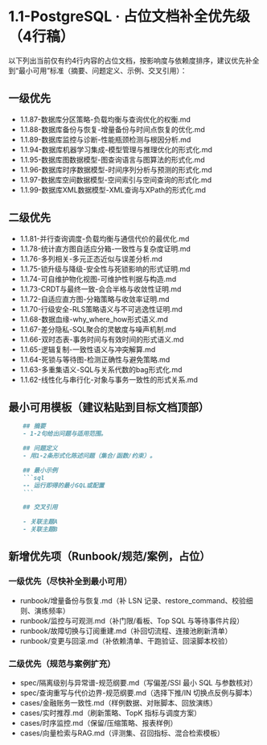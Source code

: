 # 1.1-PostgreSQL · 占位文档补全优先级（4行稿）

以下列出当前仅有约4行内容的占位文档，按影响度与依赖度排序，建议优先补全到“最小可用”标准（摘要、问题定义、示例、交叉引用）：

## 一级优先

- 1.1.87-数据库分区策略-负载均衡与查询优化的权衡.md
- 1.1.88-数据库备份与恢复-增量备份与时间点恢复的优化.md
- 1.1.89-数据库监控与诊断-性能瓶颈检测与根因分析.md
- 1.1.94-数据库机器学习集成-模型管理与推理优化的形式化.md
- 1.1.95-数据库图数据模型-图查询语言与图算法的形式化.md
- 1.1.96-数据库时序数据模型-时间序列分析与预测的形式化.md
- 1.1.97-数据库空间数据模型-空间索引与空间查询的形式化.md
- 1.1.99-数据库XML数据模型-XML查询与XPath的形式化.md

## 二级优先

- 1.1.81-并行查询调度-负载均衡与通信代价的最优化.md
- 1.1.78-统计直方图自适应分箱-一致性与复杂度证明.md
- 1.1.76-多列相关-多元正态近似与误差分析.md
- 1.1.75-锁升级与降级-安全性与死锁影响的形式证明.md
- 1.1.74-可自维护物化视图-可维护性判据与构造.md
- 1.1.73-CRDT与最终一致-会合半格与收敛性证明.md
- 1.1.72-自适应直方图-分箱策略与收敛率证明.md
- 1.1.70-行级安全-RLS策略语义与不可逃逸性证明.md
- 1.1.68-数据血缘-why_where_how形式语义.md
- 1.1.67-差分隐私-SQL聚合的灵敏度与噪声机制.md
- 1.1.66-双时态表-事务时间与有效时间的形式语义.md
- 1.1.65-逻辑复制-一致性语义与冲突解算.md
- 1.1.64-死锁与等待图-检测正确性与避免策略.md
- 1.1.63-多重集语义-SQL与关系代数的bag形式化.md
- 1.1.62-线性化与串行化-对象与事务一致性的形式关系.md

## 最小可用模板（建议粘贴到目标文档顶部）

```markdown
    ## 摘要
    - 1-2句给出问题与适用范围。

    ## 问题定义
    - 用1-2条形式化陈述问题（集合/函数/约束）。

    ## 最小示例
    ```sql
    -- 运行即得的最小SQL或配置
    ```

    ## 交叉引用

    - 关联主题A
    - 关联主题B

```

## 新增优先项（Runbook/规范/案例，占位）

### 一级优先（尽快补全到最小可用）

- runbook/增量备份与恢复.md（补 LSN 记录、restore_command、校验细则、演练频率）
- runbook/监控与可观测.md（补门限/看板、Top SQL 与等待事件片段）
- runbook/故障切换与订阅重建.md（补回切流程、连接池刷新清单）
- runbook/变更与回滚.md（补依赖清单、干跑验证、回滚脚本校验）

### 二级优先（规范与案例扩充）

- spec/隔离级别与异常谱-规范纲要.md（写偏差/SSI 最小 SQL 与参数核对）
- spec/查询重写与代价边界-规范纲要.md（选择下推/IN 切换点反例与脚本）
- cases/金融账务一致性.md（样例数据、对账脚本、回放演练）
- cases/实时推荐.md（刷新策略、TopK 指标与调度方案）
- cases/时序监控.md（保留/压缩策略、报表样例）
- cases/向量检索与RAG.md（评测集、召回指标、混合检索模板）
